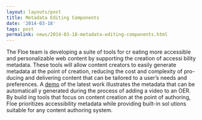 ```yaml
---
layout: layouts/post
title: Metadata Editing Components
date: '2014-03-18'
tags: post
permalink: news/2014-03-18-metadata-editing-components.html
---
```

The Floe team is developing a suite of tools for cr
eating more accessible and
personalizable web content by supporting the creation of accessi
bility metadata.
These tools will allow content creators to easily generate metadata at the point of creation,
reducing the cost and complexity of pro-ducing and delivering content that can be tailored to a user’s needs and preferences.
A [demo](https://metadata.floeproject.org/demos/metadata/index.html)
of the latest work illustrates the metadata that can be automaticall
y generated during the process of adding a video to an OER. By build
ing tools that focus on content creation at the point of authoring,
Floe prioritizes accessibility metadata while providing built-in sol
utions suitable for any content authoring system.
